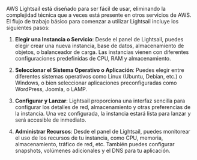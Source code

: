AWS Lightsail está diseñado para ser fácil de usar, eliminando la complejidad técnica que a veces está presente en otros servicios de AWS. El flujo de trabajo básico para comenzar a utilizar Lightsail incluye los siguientes pasos:

1. **Elegir una Instancia o Servicio**: Desde el panel de Lightsail, puedes elegir crear una nueva instancia, base de datos, almacenamiento de objetos, o balanceador de carga. Las instancias vienen con diferentes configuraciones predefinidas de CPU, RAM y almacenamiento.
    
2. **Seleccionar el Sistema Operativo o Aplicación**: Puedes elegir entre diferentes sistemas operativos como Linux (Ubuntu, Debian, etc.) o Windows, o bien seleccionar aplicaciones preconfiguradas como WordPress, Joomla, o LAMP.
    
3. **Configurar y Lanzar**: Lightsail proporciona una interfaz sencilla para configurar los detalles de red, almacenamiento y otras preferencias de la instancia. Una vez configurada, la instancia estará lista para lanzar y será accesible de inmediato.
    
4. **Administrar Recursos**: Desde el panel de Lightsail, puedes monitorear el uso de los recursos de tu instancia, como CPU, memoria, almacenamiento, tráfico de red, etc. También puedes configurar snapshots, volúmenes adicionales y el DNS para tu aplicación.
